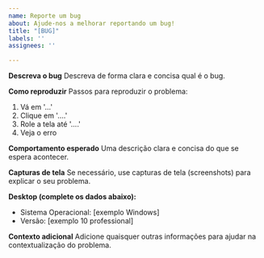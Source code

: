 ```yaml
---
name: Reporte um bug
about: Ajude-nos a melhorar reportando um bug!
title: "[BUG]"
labels: ''
assignees: ''

---
```


**Descreva o bug**
Descreva de forma clara e concisa qual é o bug.

**Como reproduzir**
Passos para reproduzir o problema:
1. Vá em '...'
2. Clique em '....'
3. Role a tela até '....'
4. Veja o erro

**Comportamento esperado**
Uma descrição clara e concisa do que se espera acontecer.

**Capturas de tela**
Se necessário, use capturas de tela (screenshots) para explicar o seu problema.

**Desktop (complete os dados abaixo):**
 - Sistema Operacional: [exemplo Windows]
 - Versão: [exemplo 10 professional]

**Contexto adicional**
Adicione quaisquer outras informações para ajudar na contextualização do problema.
